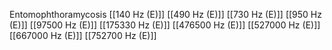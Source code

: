 Entomophthoramycosis
[[140 Hz (E)]]
[[490 Hz (E)]]
[[730 Hz (E)]]
[[950 Hz (E)]]
[[97500 Hz (E)]]
[[175330 Hz (E)]]
[[476500 Hz (E)]]
[[527000 Hz (E)]]
[[667000 Hz (E)]]
[[752700 Hz (E)]]
